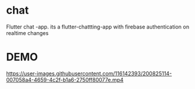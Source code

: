 # chat

 Flutter chat -app.
its a flutter-chattting-app with firebase authentication on realtime changes



# DEMO



https://user-images.githubusercontent.com/116142393/200825114-007058a4-4659-4c2f-b1a6-2750ff80077e.mp4

